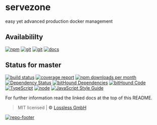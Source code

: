 # servezone
easy yet advanced production docker management

## Availabililty
[![npm](https://servezone.gitlab.io/assets/repo-button-npm.svg)](https://www.npmjs.com/package/servezone)
[![git](https://servezone.gitlab.io/assets/repo-button-git.svg)](https://GitLab.com/servezone/servezone)
[![git](https://servezone.gitlab.io/assets/repo-button-mirror.svg)](https://github.com/servezone/servezone)
[![docs](https://servezone.gitlab.io/assets/repo-button-docs.svg)](https://servezone.gitlab.io/servezone/)

## Status for master
[![build status](https://GitLab.com/servezone/servezone/badges/master/build.svg)](https://GitLab.com/servezone/servezone/commits/master)
[![coverage report](https://GitLab.com/servezone/servezone/badges/master/coverage.svg)](https://GitLab.com/servezone/servezone/commits/master)
[![npm downloads per month](https://img.shields.io/npm/dm/servezone.svg)](https://www.npmjs.com/package/servezone)
[![Dependency Status](https://david-dm.org/servezone/servezone.svg)](https://david-dm.org/servezone/servezone)
[![bitHound Dependencies](https://www.bithound.io/github/servezone/servezone/badges/dependencies.svg)](https://www.bithound.io/github/servezone/servezone/master/dependencies/npm)
[![bitHound Code](https://www.bithound.io/github/servezone/servezone/badges/code.svg)](https://www.bithound.io/github/servezone/servezone)
[![TypeScript](https://img.shields.io/badge/TypeScript-2.x-blue.svg)](https://nodejs.org/dist/latest-v6.x/docs/api/)
[![node](https://img.shields.io/badge/node->=%206.x.x-blue.svg)](https://nodejs.org/dist/latest-v6.x/docs/api/)
[![JavaScript Style Guide](https://img.shields.io/badge/code%20style-standard-brightgreen.svg)](http://standardjs.com/)

For further information read the linked docs at the top of this README.

> MIT licensed | **&copy;** [Lossless GmbH](https://lossless.gmbh)

[![repo-footer](https://servezone.gitlab.io/assets/repo-footer.svg)](https://push.rocks)
